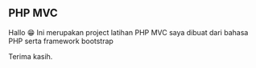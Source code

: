 ## PHP MVC

Hallo 😁
Ini merupakan project latihan PHP MVC saya
dibuat dari bahasa PHP serta framework bootstrap

Terima kasih.
